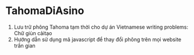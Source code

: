 # TahomaDiAsino

1. Lưu trữ phông Tahoma tạm thời cho dự án Vietnamese writing problems: Chữ giùn cảitạo
2. Hướng dẫn sử dụng mã javascript để thay đổi phông trên mọi website trần gian

